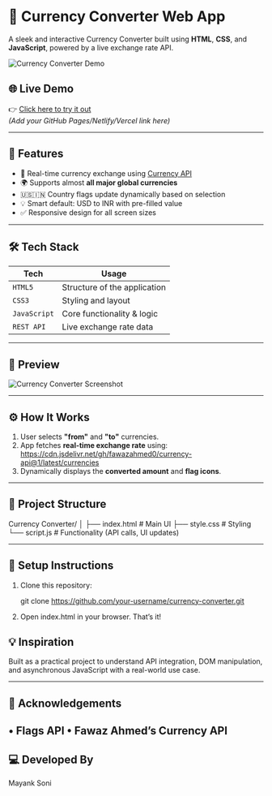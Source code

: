 # 💱 Currency Converter Web App

A sleek and interactive Currency Converter built using **HTML**, **CSS**, and **JavaScript**, powered by a live exchange rate API.

![Currency Converter Demo](https://user-images.githubusercontent.com/your-gif-or-screenshot-link.gif)

## 🌐 Live Demo
👉 [Click here to try it out](https://your-live-deployment-link.com)  
*(Add your GitHub Pages/Netlify/Vercel link here)*

---

## 🚀 Features

- 🔄 Real-time currency exchange using [Currency API](https://github.com/fawazahmed0/currency-api)
- 🌍 Supports almost **all major global currencies**
- 🇺🇸🇮🇳 Country flags update dynamically based on selection
- 💡 Smart default: USD to INR with pre-filled value
- ✅ Responsive design for all screen sizes

---

## 🛠️ Tech Stack

| Tech         | Usage                         |
|--------------|-------------------------------|
| `HTML5`      | Structure of the application  |
| `CSS3`       | Styling and layout            |
| `JavaScript` | Core functionality & logic    |
| `REST API`   | Live exchange rate data       |

---

## 📸 Preview

![Currency Converter Screenshot](https://user-images.githubusercontent.com/your-screenshot.png)

---

## ⚙️ How It Works

1. User selects **"from"** and **"to"** currencies.
2. App fetches **real-time exchange rate** using:
 https://cdn.jsdelivr.net/gh/fawazahmed0/currency-api@1/latest/currencies
3. Dynamically displays the **converted amount** and **flag icons**.

---

## 📁 Project Structure

Currency Converter/
│
├── index.html        # Main UI
├── style.css         # Styling
└── script.js         # Functionality (API calls, UI updates)

---

## 🔧 Setup Instructions

1. Clone this repository:
   
   git clone https://github.com/your-username/currency-converter.git
   
2.	Open index.html in your browser. That’s it!

## 💡 Inspiration

Built as a practical project to understand API integration, DOM manipulation, and asynchronous JavaScript with a real-world use case.

---
## 🙌 Acknowledgements


•	Flags API
•	Fawaz Ahmed’s Currency API
---
## 💻 Developed By

Mayank Soni





